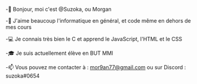 -👋 Bonjour, moi c'est @Suzoka, ou Morgan

-💞 J'aime beaucoup l'informatique en général, et code même en dehors de mes cours

-💻 Je connais très bien le C et apprend le JavaScript, l'HTML et le CSS

-🎓 Je suis actuellement élève en BUT MMI

-📫 Vous pouvez me contacter à : mor9an77@gmail.com ou sur Discord : suzoka#0654
<!--
**Suzoka/Suzoka** is a ✨ _special_ ✨ repository because its `README.md` (this file) appears on your GitHub profile.

Here are some ideas to get you started:

- 🔭 I’m currently working on ...
- 🌱 I’m currently learning ...
- 👯 I’m looking to collaborate on ...
- 🤔 I’m looking for help with ...
- 💬 Ask me about ...
- 📫 How to reach me: ...
- 😄 Pronouns: ...
- ⚡ Fun fact: ...
-->
